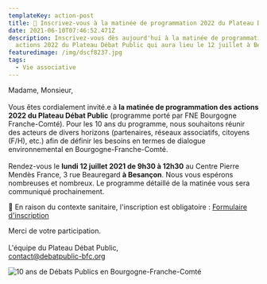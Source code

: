 ```yaml
---
templateKey: action-post
title: 📅 Inscrivez-vous à la matinée de programmation 2022 du Plateau Débat Public
date: 2021-06-10T07:46:52.471Z
description: Inscrivez-vous dès aujourd'hui à la matinée de programmation des
  actions 2022 du Plateau Débat Public qui aura lieu le 12 juillet à Besançon ⏳
featuredimage: /img/dscf8237.jpg
tags:
  - Vie associative
---
```

<!--StartFragment-->

Madame, Monsieur,\
\
Vous êtes cordialement invité.e à **la matinée de programmation des actions 2022 du Plateau Débat Public** (programme porté par FNE Bourgogne Franche-Comté). Pour les 10 ans du programme, nous souhaitons réunir des acteurs de divers horizons (partenaires, réseaux associatifs, citoyens (F/H), etc.) afin de définir les besoins en termes de dialogue environnemental en Bourgogne-Franche-Comté.\
\
Rendez-vous le **lundi 12 juillet 2021 de 9h30 à 12h30** au Centre Pierre Mendès France, 3 rue Beauregard **à Besançon**. Nous vous espérons nombreuses et nombreux. Le programme détaillé de la matinée vous sera communiqué prochainement.

📝 En raison du contexte sanitaire, l'inscription est obligatoire : [Formulaire d'inscription](https://docs.google.com/forms/d/e/1FAIpQLSfSafKVbkWS10Ccfw3fAGFUD_PvxUVp4AdY7Be7me1s5VRhww/viewform?usp=pp_url)

Merci de votre participation.\
\
L'équipe du Plateau Débat Public,\
contact@debatpublic-bfc.org

<!--EndFragment-->

![10 ans de Débats Publics en Bourgogne-Franche-Comté](/img/1.jpg?nf_resize=fit&w=445#img-center "10 ans de Débats Publics en Bourgogne-Franche-Comté")